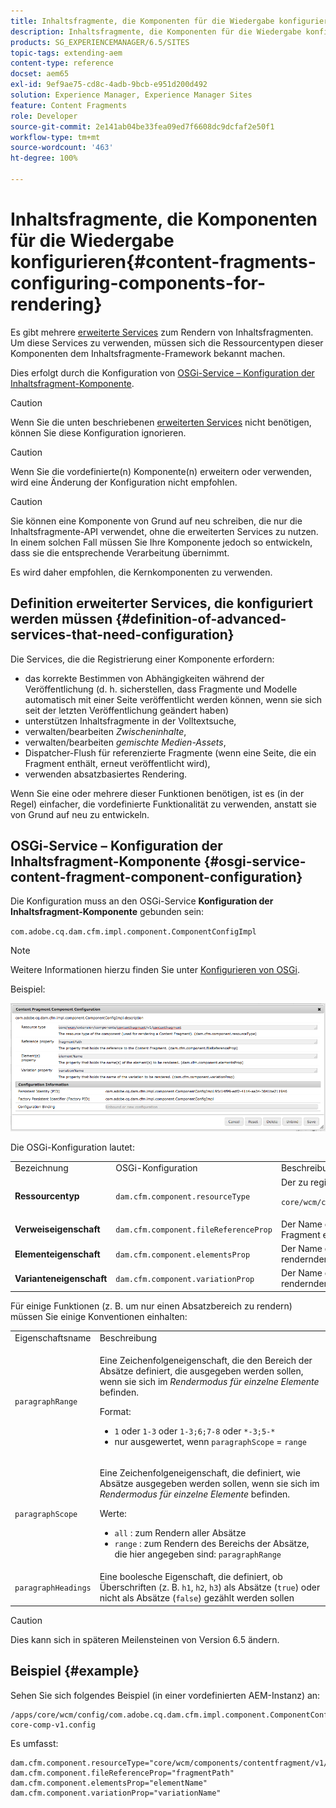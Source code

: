 ```yaml
---
title: Inhaltsfragmente, die Komponenten für die Wiedergabe konfigurieren
description: Inhaltsfragmente, die Komponenten für die Wiedergabe konfigurieren
products: SG_EXPERIENCEMANAGER/6.5/SITES
topic-tags: extending-aem
content-type: reference
docset: aem65
exl-id: 9ef9ae75-cd8c-4adb-9bcb-e951d200d492
solution: Experience Manager, Experience Manager Sites
feature: Content Fragments
role: Developer
source-git-commit: 2e141ab04be33fea09ed7f6608dc9dcfaf2e50f1
workflow-type: tm+mt
source-wordcount: '463'
ht-degree: 100%

---
```


# Inhaltsfragmente, die Komponenten für die Wiedergabe konfigurieren{#content-fragments-configuring-components-for-rendering}

Es gibt mehrere [erweiterte Services](/help/sites-developing/content-fragments-config-components-rendering.md#definition-of-advanced-services-that-need-configuration) zum Rendern von Inhaltsfragmenten. Um diese Services zu verwenden, müssen sich die Ressourcentypen dieser Komponenten dem Inhaltsfragmente-Framework bekannt machen.

Dies erfolgt durch die Konfiguration von [OSGi-Service – Konfiguration der Inhaltsfragment-Komponente](#osgi-service-content-fragment-component-configuration).

>[!CAUTION]
>
>Wenn Sie die unten beschriebenen [erweiterten Services](/help/sites-developing/content-fragments-config-components-rendering.md#definition-of-advanced-services-that-need-configuration) nicht benötigen, können Sie diese Konfiguration ignorieren.

>[!CAUTION]
>
>Wenn Sie die vordefinierte(n) Komponente(n) erweitern oder verwenden, wird eine Änderung der Konfiguration nicht empfohlen.

>[!CAUTION]
>
>Sie können eine Komponente von Grund auf neu schreiben, die nur die Inhaltsfragmente-API verwendet, ohne die erweiterten Services zu nutzen. In einem solchen Fall müssen Sie Ihre Komponente jedoch so entwickeln, dass sie die entsprechende Verarbeitung übernimmt.
>
>Es wird daher empfohlen, die Kernkomponenten zu verwenden.

## Definition erweiterter Services, die konfiguriert werden müssen {#definition-of-advanced-services-that-need-configuration}

Die Services, die die Registrierung einer Komponente erfordern:

* das korrekte Bestimmen von Abhängigkeiten während der Veröffentlichung (d. h. sicherstellen, dass Fragmente und Modelle automatisch mit einer Seite veröffentlicht werden können, wenn sie sich seit der letzten Veröffentlichung geändert haben)
* unterstützen Inhaltsfragmente in der Volltextsuche,
* verwalten/bearbeiten *Zwischeninhalte*,
* verwalten/bearbeiten *gemischte Medien-Assets*,
* Dispatcher-Flush für referenzierte Fragmente (wenn eine Seite, die ein Fragment enthält, erneut veröffentlicht wird),
* verwenden absatzbasiertes Rendering.

Wenn Sie eine oder mehrere dieser Funktionen benötigen, ist es (in der Regel) einfacher, die vordefinierte Funktionalität zu verwenden, anstatt sie von Grund auf neu zu entwickeln.

## OSGi-Service – Konfiguration der Inhaltsfragment-Komponente {#osgi-service-content-fragment-component-configuration}

Die Konfiguration muss an den OSGi-Service **Konfiguration der Inhaltsfragment-Komponente** gebunden sein:

`com.adobe.cq.dam.cfm.impl.component.ComponentConfigImpl`

>[!NOTE]
>
>Weitere Informationen hierzu finden Sie unter [Konfigurieren von OSGi](/help/sites-deploying/configuring-osgi.md).

Beispiel:

![cfm-01](assets/cfm-01.png)

Die OSGi-Konfiguration lautet:

<table>
 <tbody>
  <tr>
   <td>Bezeichnung</td>
   <td>OSGi-Konfiguration<br /> </td>
   <td>Beschreibung</td>
  </tr>
  <tr>
   <td><strong>Ressourcentyp</strong></td>
   <td><code>dam.cfm.component.resourceType</code></td>
   <td>Der zu registrierende Ressourcentyp; z. B. <br /> <p><span class="cmp-examples-demo__property-value"><code>core/wcm/components/contentfragment/v1/contentfragment</code></code></p> </td>
  </tr>
  <tr>
   <td><strong>Verweiseigenschaft</strong></td>
   <td><code>dam.cfm.component.fileReferenceProp</code></td>
   <td>Der Name der Eigenschaft, die den Verweis auf das Fragment enthält; z. B. <code>fragmentPath</code> oder <code>fileReference</code></td>
  </tr>
  <tr>
   <td><strong>Elementeigenschaft</strong></td>
   <td><code>dam.cfm.component.elementsProp</code></td>
   <td>Der Name der Eigenschaft, die die Namen der zu rendernden Elemente enthält; z. B.<code>elementName</code></td>
  </tr>
  <tr>
   <td><strong>Varianteneigenschaft</strong><br /> </td>
   <td><code>dam.cfm.component.variationProp</code></td>
   <td>Der Name der Eigenschaft, die den Namen der zu rendernden Variante enthält; z. B.<code>variationName</code></td>
  </tr>
 </tbody>
</table>

Für einige Funktionen (z. B. um nur einen Absatzbereich zu rendern) müssen Sie einige Konventionen einhalten:

<table>
 <tbody>
  <tr>
   <td>Eigenschaftsname</td>
   <td>Beschreibung</td>
  </tr>
  <tr>
   <td><code>paragraphRange</code></td>
   <td><p>Eine Zeichenfolgeneigenschaft, die den Bereich der Absätze definiert, die ausgegeben werden sollen, wenn sie sich im <em>Rendermodus für einzelne Elemente</em> befinden.</p> <p>Format:</p>
    <ul>
     <li><code>1</code> oder <code>1-3</code> oder <code>1-3;6;7-8</code> oder <code>*-3;5-*</code></li>
     <li>nur ausgewertet, wenn <code>paragraphScope</code> = <code>range</code></li>
    </ul> </td>
  </tr>
  <tr>
   <td><code>paragraphScope</code></td>
   <td><p>Eine Zeichenfolgeneigenschaft, die definiert, wie Absätze ausgegeben werden sollen, wenn sie sich im <em>Rendermodus für einzelne Elemente</em> befinden.</p> <p>Werte:</p>
    <ul>
     <li><code>all</code> : zum Rendern aller Absätze</li>
     <li><code>range</code> : zum Rendern des Bereichs der Absätze, die hier angegeben sind: <code>paragraphRange</code></li>
    </ul> </td>
  </tr>
  <tr>
   <td><code>paragraphHeadings</code></td>
   <td>Eine boolesche Eigenschaft, die definiert, ob Überschriften (z. B. <code>h1</code>, <code>h2</code>, <code>h3</code>) als Absätze (<code>true</code>) oder nicht als Absätze (<code>false</code>) gezählt werden sollen</td>
  </tr>
 </tbody>
</table>

>[!CAUTION]
>
>Dies kann sich in späteren Meilensteinen von Version 6.5 ändern.

## Beispiel {#example}

Sehen Sie sich folgendes Beispiel (in einer vordefinierten AEM-Instanz) an:

```
/apps/core/wcm/config/com.adobe.cq.dam.cfm.impl.component.ComponentConfigImpl-core-comp-v1.config
```

Es umfasst:

```
dam.cfm.component.resourceType="core/wcm/components/contentfragment/v1/contentfragment"
dam.cfm.component.fileReferenceProp="fragmentPath"
dam.cfm.component.elementsProp="elementName"
dam.cfm.component.variationProp="variationName"
```
